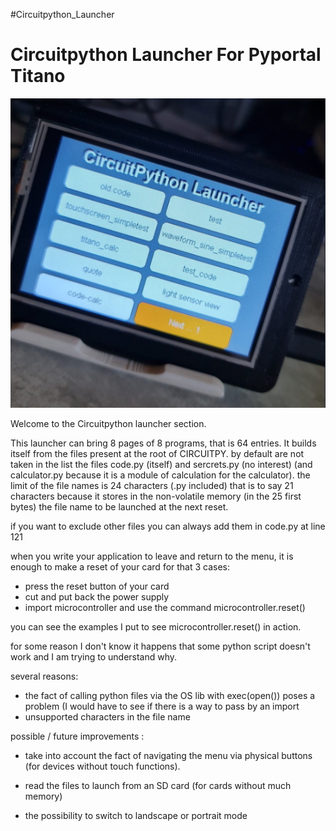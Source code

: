 #Circuitpython_Launcher
<h1> Circuitpython Launcher For Pyportal Titano </h1>

![Launcher](launcher.png)

Welcome to the Circuitpython launcher section.

This launcher can bring 8 pages of 8 programs, that is 64 entries.
It builds itself from the files present at the root of CIRCUITPY. by default are not taken in the list the files code.py (itself) and sercrets.py (no interest) (and calculator.py because it is a module of calculation for the calculator).
the limit of the file names is 24 characters (.py included) that is to say 21 characters because it stores in the non-volatile memory (in the 25 first bytes) the file name to be launched at the next reset.

if you want to exclude other files you can always add them in code.py at line 121

when you write your application to leave and return to the menu, it is enough to make a reset of your card for that 3 cases:

* press the reset button of your card
* cut and put back the power supply 
* import microcontroller and use the command microcontroller.reset()

you can see the examples I put to see microcontroller.reset() in action.

for some reason I don't know it happens that some python script doesn't work and I am trying to understand why. 

several reasons: 

* the fact of calling python files  via the OS lib with exec(open()) poses a problem (I would have to see if there is a way to pass by an import
* unsupported characters in the file name 

possible / future improvements : 

* take into account the fact of navigating the menu via physical buttons (for devices without touch functions).

* read the files to launch from an SD card (for cards without much memory)

* the possibility to switch to landscape or portrait mode
